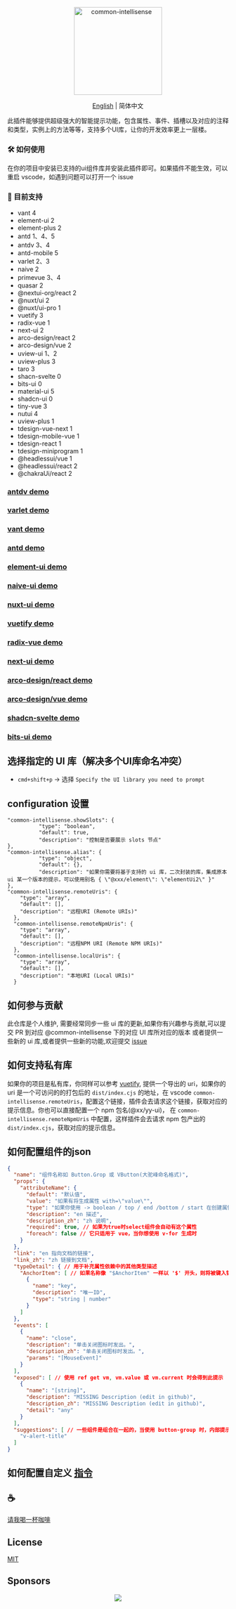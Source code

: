 <p align="center">
<img height="200" src="./assets/kv.png" alt="common-intellisense">
</p>
<p align="center"> <a href="https://github.com/Simon-He95/vscode-common-intellisense/blob/main/README.md">English</a> | 简体中文</p>

此插件能够提供超级强大的智能提示功能，包含属性、事件、插槽以及对应的注释和类型，实例上的方法等等，支持多个UI库，让你的开发效率更上一层楼。

### 🛠️️ 如何使用
在你的项目中安装已支持的ui组件库并安装此插件即可。如果插件不能生效，可以重启 vscode，如遇到问题可以打开一个 issue

### 🍬 目前支持
- vant 4
- element-ui 2
- element-plus 2
- antd 1、4、5
- antdv 3、4
- antd-mobile 5
- varlet 2、3
- naive 2
- primevue 3、4
- quasar 2
- @nextui-org/react 2
- @nuxt/ui 2
- @nuxt/ui-pro 1
- vuetify 3
- radix-vue 1
- next-ui 2
- arco-design/react 2
- arco-design/vue 2
- uview-ui 1、2
- uview-plus 3
- taro 3
- shacn-svelte 0
- bits-ui 0
- material-ui 5
- shadcn-ui 0
- tiny-vue 3
- nutui 4
- uview-plus 1
- tdesign-vue-next 1
- tdesign-mobile-vue 1
- tdesign-react 1
- tdesign-miniprogram 1
- @headlessui/vue 1
- @headlessui/react 2
- @chakraUi/react 2

### [antdv demo](assets/antdv.gif)

### [varlet demo](assets/varlet.gif)

### [vant demo](assets/vant.gif)

### [antd demo](assets/antd.gif)

### [element-ui demo](assets/element.gif)

### [naive-ui demo](assets/naive.gif)

### [nuxt-ui demo](assets/nuxt-ui.gif)

### [vuetify demo](assets/vuetify.gif)

### [radix-vue demo](assets/radix-vue.gif)

### [next-ui demo](assets/next-ui.gif)

### [arco-design/react demo](assets/arco-design.gif)

### [arco-design/vue demo](assets/acro-design-vue.gif)

### [shadcn-svelte demo](assets/shadcn-svelte.gif)

### [bits-ui demo](assets/shadcn-svelte.gif)

## 选择指定的 UI 库（解决多个UI库命名冲突）

- `cmd+shift+p` -> 选择 `Specify the UI library you need to prompt`

## configuration 设置

```
"common-intellisense.showSlots": {
          "type": "boolean",
          "default": true,
          "description": "控制是否要展示 slots 节点"
},
"common-intellisense.alias": {
          "type": "object",
          "default": {},
          "description": "如果你需要将基于支持的 ui 库，二次封装的库，集成原本 ui 某一个版本的提示，可以使用别名 { \"@xxx/element\": \"elementUi2\" }"
},
"common-intellisense.remoteUris": {
    "type": "array",
    "default": [],
    "description": "远程URI (Remote URIs)"
  },
  "common-intellisense.remoteNpmUris": {
    "type": "array",
    "default": [],
    "description": "远程NPM URI (Remote NPM URIs)"
  },
  "common-intellisense.localUris": {
    "type": "array",
    "default": [],
    "description": "本地URI (Local URIs)"
  }
```

## 如何参与贡献

此仓库是个人维护, 需要经常同步一些 ui 库的更新,如果你有兴趣参与贡献,可以提交 PR 到对应 @common-intellisense 下的对应 UI 库所对应的版本 或者提供一些新的 ui 库,或者提供一些新的功能,欢迎提交 [issue](https://github.com/common-intellisense/common-intellisense/issues/3)

## 如何支持私有库

如果你的项目是私有库，你同样可以参考 [vuetify](https://github.com/common-intellisense/vuetify3), 提供一个导出的 uri，如果你的 uri 是一个可访问的的打包后的 `dist/index.cjs` 的地址，在 vscode `common-intellisense.remoteUris`，配置这个链接，插件会去请求这个链接，获取对应的提示信息。你也可以直接配置一个 npm 包名(@xx/yy-ui)， 在 `common-intellisense.remoteNpmUris` 中配置，这样插件会去请求 npm 包产出的 `dist/index.cjs`，获取对应的提示信息。

## 如何配置组件的json
```json
{
  "name": "组件名称如 Button.Grop 或 VButton(大驼峰命名格式)",
  "props": {
    "attributeName": {
      "default": "默认值",
      "value": "如果有将生成属性 with=\"value\"",
      "type": "如果你使用 -> boolean / top / end /bottom / start 在创建属性时会有选项",
      "description": "en 描述",
      "description_zh": "zh 说明",
      "required": true, // 如果为true时select组件会自动有这个属性
      "foreach": false // 它只适用于 vue，当你想使用 v-for 生成时
    }
  },
  "link": "en 指向文档的链接",
  "link_zh": "zh 链接到文档",
  "typeDetail": { // 用于补充属性依赖中的其他类型描述
    "AnchorItem": [ // 如果名称像 "$AnchorItem" 一样以 '$' 开头，则将被键入锚点项 = 'x' | 'y'
      {
        "name": "key",
        "description": "唯一ID",
        "type": "string | number"
      }
    ]
  },
  "events": [
    {
      "name": "close",
      "description": "单击关闭图标时发出。",
      "description_zh": "单击关闭图标时发出。",
      "params": "[MouseEvent]"
    }
  ],
  "exposed": [ // 使用 ref get vm, vm.value 或 vm.current 时会得到此提示
    {
      "name": "[string]",
      "description": "MISSING Description (edit in github)",
      "description_zh": "MISSING Description (edit in github)",
      "detail": "any"
    }
  ],
  "suggestions": [ // 一些组件是组合在一起的，当使用 button-group 时，内部提示会将此 `button` 提醒带上，如果此组件只有一个建议，则会选择button-group 自动创建按钮
    "v-alert-title"
  ]
}
```

## 如何配置自定义 [指令](https://github.com/common-intellisense/vuetify/blob/main/src/directives.json)

## :coffee:

[请我喝一杯咖啡](https://github.com/Simon-He95/sponsor)

## License

[MIT](./license)

## Sponsors

<p align="center">
  <a href="https://cdn.jsdelivr.net/gh/Simon-He95/sponsor@main/sponsors.svg">
    <img src="https://cdn.jsdelivr.net/gh/Simon-He95/sponsor@main/sponsors.png"/>
  </a>
</p>
